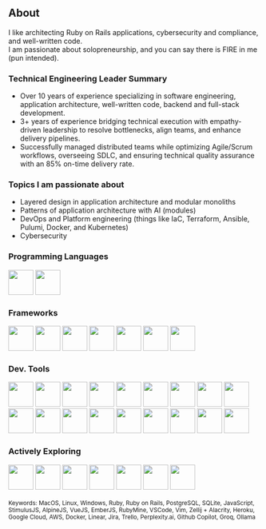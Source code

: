 ## About
I like architecting Ruby on Rails applications, cybersecurity and compliance, and well-written code.  
I am passionate about solopreneurship, and you can say there is FIRE in me (pun intended).  

### Technical Engineering Leader Summary
* Over 10 years of experience specializing in software engineering, application architecture, well-written code, backend and full-stack development.
* 3+ years of experience bridging technical execution with empathy-driven leadership to resolve bottlenecks, align teams, and enhance delivery pipelines.
* Successfully managed distributed teams while optimizing Agile/Scrum workflows, overseeing SDLC, and ensuring technical quality assurance with an 85% on-time delivery rate.

### Topics I am passionate about
* Layered design in application architecture and modular monoliths
* Patterns of application architecture with AI (modules)
* DevOps and Platform engineering (things like IaC, Terraform, Ansible, Pulumi, Docker, and Kubernetes)
* Cybersecurity

### Programming Languages
<div style="display: inline">
  <img src="https://cdn.jsdelivr.net/gh/devicons/devicon@latest/icons/ruby/ruby-original-wordmark.svg" width="50"/>
  <img src="https://cdn.jsdelivr.net/gh/devicons/devicon@latest/icons/javascript/javascript-original.svg" width="50"/>
</div>

### Frameworks
<div style="display: inline">
  <img src="https://cdn.jsdelivr.net/gh/devicons/devicon@latest/icons/rails/rails-plain-wordmark.svg" width="50"/>
  <img src="https://cdn.jsdelivr.net/gh/devicons/devicon@latest/icons/vuejs/vuejs-original-wordmark.svg" width="50"/>
  <img src="https://cdn.jsdelivr.net/gh/devicons/devicon@latest/icons/ember/ember-original-wordmark.svg" width="50"/>
  <img src="https://cdn.jsdelivr.net/gh/devicons/devicon@latest/icons/alpinejs/alpinejs-original-wordmark.svg" width="50"/>
  <img src="https://cdn.jsdelivr.net/gh/devicons/devicon@latest/icons/tailwindcss/tailwindcss-original.svg" width="50"/>
  <img src="https://cdn.jsdelivr.net/gh/devicons/devicon@latest/icons/bootstrap/bootstrap-original-wordmark.svg" width="50"/>
  <img src="https://cdn.jsdelivr.net/gh/devicons/devicon@latest/icons/jekyll/jekyll-original-wordmark.svg" width="50"/>
</div>

### Dev. Tools
<div style="display: inline">
  <img src="https://cdn.jsdelivr.net/gh/devicons/devicon@latest/icons/rubymine/rubymine-original.svg" width="50"/>
  <img src="https://cdn.jsdelivr.net/gh/devicons/devicon@latest/icons/vscode/vscode-original-wordmark.svg" width="50"/>
  <img src="https://cdn.jsdelivr.net/gh/devicons/devicon@latest/icons/postgresql/postgresql-plain-wordmark.svg" width="50"/>
  <img src="https://cdn.jsdelivr.net/gh/devicons/devicon@latest/icons/sqlite/sqlite-original-wordmark.svg" width="50">
  <img src="https://cdn.jsdelivr.net/gh/devicons/devicon@latest/icons/googlecloud/googlecloud-original-wordmark.svg" width="50"/>
  <img src="https://cdn.jsdelivr.net/gh/devicons/devicon@latest/icons/amazonwebservices/amazonwebservices-original-wordmark.svg" width="50"/>
  <img src="https://cdn.jsdelivr.net/gh/devicons/devicon@latest/icons/heroku/heroku-original-wordmark.svg" width="50"/>
  <img src="https://cdn.jsdelivr.net/gh/devicons/devicon@latest/icons/cloudflare/cloudflare-original-wordmark.svg" width="50"/>
  <img src="https://cdn.jsdelivr.net/gh/devicons/devicon@latest/icons/git/git-original-wordmark.svg" width="50"/>
  <img src="https://cdn.jsdelivr.net/gh/devicons/devicon@latest/icons/github/github-original-wordmark.svg" width="50"/>
  <img src="https://cdn.jsdelivr.net/gh/devicons/devicon@latest/icons/gitlab/gitlab-original-wordmark.svg" width="50"/>
  <img src="https://cdn.jsdelivr.net/gh/devicons/devicon@latest/icons/docker/docker-original-wordmark.svg" width="50"/>
  <img src="https://cdn.jsdelivr.net/gh/devicons/devicon@latest/icons/rspec/rspec-original-wordmark.svg" width="50"/>
  <img src="https://cdn.jsdelivr.net/gh/devicons/devicon@latest/icons/bun/bun-original.svg" width="50"/>
  <img src="https://cdn.jsdelivr.net/gh/devicons/devicon@latest/icons/linux/linux-original.svg" width="50"/>
  <img src="https://cdn.jsdelivr.net/gh/devicons/devicon@latest/icons/apple/apple-original.svg" width="50"/>
  <img src="https://cdn.jsdelivr.net/gh/devicons/devicon@latest/icons/trello/trello-original.svg" width="50"/>
  <img src="https://cdn.jsdelivr.net/gh/devicons/devicon@latest/icons/jira/jira-original-wordmark.svg" width="50"/>
</div>

### Actively Exploring
<div style="display: inline">
  <img src="https://cdn.jsdelivr.net/gh/devicons/devicon@latest/icons/go/go-original-wordmark.svg" width="50"/>
  <img src="https://cdn.jsdelivr.net/gh/devicons/devicon@latest/icons/elixir/elixir-original-wordmark.svg" width="50"/>
  <img src="https://cdn.jsdelivr.net/gh/devicons/devicon@latest/icons/python/python-original-wordmark.svg" width="50"/>
  <img src="https://cdn.jsdelivr.net/gh/devicons/devicon@latest/icons/kubernetes/kubernetes-original-wordmark.svg" width="50"/>
  <img src="https://cdn.jsdelivr.net/gh/devicons/devicon@latest/icons/terraform/terraform-original-wordmark.svg" width="50"/>
  <img src="https://cdn.jsdelivr.net/gh/devicons/devicon@latest/icons/ansible/ansible-original-wordmark.svg" width="50"/>
  <img src="https://cdn.jsdelivr.net/gh/devicons/devicon@latest/icons/pulumi/pulumi-original-wordmark.svg" width="50"/> 
</div>
<br/>
<br/>
<sub>Keywords:
MacOS, Linux, Windows, Ruby, Ruby on Rails, PostgreSQL, SQLite, JavaScript, StimulusJS, AlpineJS, VueJS, EmberJS, RubyMine, VSCode, Vim, Zellij + Alacrity, Heroku, Google Cloud, AWS, Docker, Linear, Jira, Trello, Perplexity.ai, Github Copilot, Groq, Ollama</sub>
